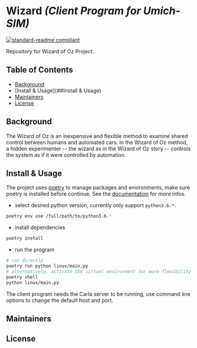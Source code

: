 # Wizard _(Client Program for Umich-SIM)_

[![standard-readme compliant](https://img.shields.io/badge/readme%20style-standard-brightgreen.svg?style=flat-square)](https://github.com/RichardLitt/standard-readme)

Repository for Wizard of Oz Project.

## Table of Contents

* [Background](##Background)
* [Install & Usage](##Install & Usage)
* [Maintainers](##Maintainers)
* [License](##License)

## Background

The Wizard of Oz is an inexpensive and flexible method to examine shared control between humans and automated cars. In the Wizard of Oz method, a hidden experimenter -- the wizard as in the Wizard of Oz story -- controls the system as if it were controlled by automation.

## Install & Usage

The project uses [poetry](https://python-poetry.org/) to manage packages and environments, make sure poetry is installed before continue. See the [documentation](https://python-poetry.org/docs/) for more infos.

* select desired python version, currently only support `python3.6.*`.

```bash
poetry env use /full/path/to/python3.6.*
```

* install dependencies

```bash
poetry install
```

* run the program

```bash
# run directly
poetry run python linux/main.py
# alternatively, activate the virtual environment for more flexibility
poetry shell
python linux/main.py
```

The client program needs the Carla server to be running, use command line options to change the default host and port.

## Maintainers

## License

